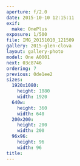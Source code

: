 ```yaml
---
aperture: f/2.0
date: 2015-10-10 12:15:11
exif:
  make: OnePlus
exposure: 1/500
file: IMG_20151010_121509
gallery: 2015-glen-clova
layout: gallery-photo
model: One A0001
next: 03c8746
ordering: 7
previous: 0de1ee2
sizes:
  1920x1080:
    height: 1080
    width: 1920
  640w:
    height: 360
    width: 640
  200x200:
    height: 200
    width: 200
  96x96:
    height: 96
    width: 96
title: 
---
```


